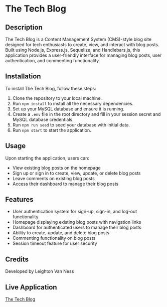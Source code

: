 # The Tech Blog

## Description

The Tech Blog is a Content Management System (CMS)-style blog site designed for tech enthusiasts to create, view, and interact with blog posts. Built using Node.js, Express.js, Sequelize, and Handlebars.js, this application provides a user-friendly interface for managing blog posts, user authentication, and commenting functionality.

## Installation

To install The Tech Blog, follow these steps:

1. Clone the repository to your local machine.
2. Run `npm install` to install all the necessary dependencies.
3. Set up your MySQL database and ensure it is running.
4. Create a `.env` file in the root directory and fill in your session secret and MySQL database credentials.
5. Run `npm run seed` to seed your database with initial data.
6. Run `npm start` to start the application.

## Usage

Upon starting the application, users can:

- View existing blog posts on the homepage
- Sign up or sign in to create, view, update, or delete blog posts
- Leave comments on existing blog posts
- Access their dashboard to manage their blog posts

## Features

- User authentication system for sign-up, sign-in, and log-out functionality
- Homepage displaying existing blog posts with navigation links
- Dashboard for authenticated users to manage their blog posts
- Ability to create, update, and delete blog posts
- Commenting functionality on blog posts
- Session timeout feature for user security

## Credits

Developed by Leighton Van Ness

## Live Application

[The Tech Blog](https://stormy-bastion-41204-8176816fd2c1.herokuapp.com)
